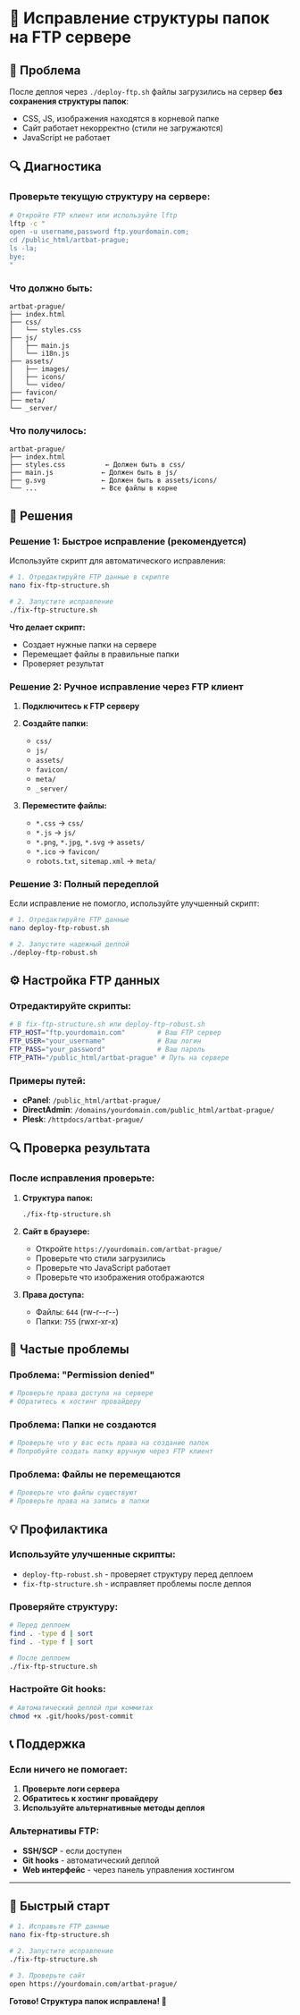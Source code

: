 # 🔧 Исправление структуры папок на FTP сервере

## 🚨 Проблема

После деплоя через `./deploy-ftp.sh` файлы загрузились на сервер **без сохранения структуры папок**:
- CSS, JS, изображения находятся в корневой папке
- Сайт работает некорректно (стили не загружаются)
- JavaScript не работает

## 🔍 Диагностика

### Проверьте текущую структуру на сервере:
```bash
# Откройте FTP клиент или используйте lftp
lftp -c "
open -u username,password ftp.yourdomain.com;
cd /public_html/artbat-prague;
ls -la;
bye;
"
```

### Что должно быть:
```
artbat-prague/
├── index.html
├── css/
│   └── styles.css
├── js/
│   ├── main.js
│   └── i18n.js
├── assets/
│   ├── images/
│   ├── icons/
│   └── video/
├── favicon/
├── meta/
└── _server/
```

### Что получилось:
```
artbat-prague/
├── index.html
├── styles.css          ← Должен быть в css/
├── main.js            ← Должен быть в js/
├── g.svg              ← Должен быть в assets/icons/
└── ...                ← Все файлы в корне
```

## 🚀 Решения

### **Решение 1: Быстрое исправление (рекомендуется)**

Используйте скрипт для автоматического исправления:

```bash
# 1. Отредактируйте FTP данные в скрипте
nano fix-ftp-structure.sh

# 2. Запустите исправление
./fix-ftp-structure.sh
```

**Что делает скрипт:**
- Создает нужные папки на сервере
- Перемещает файлы в правильные папки
- Проверяет результат

### **Решение 2: Ручное исправление через FTP клиент**

1. **Подключитесь к FTP серверу**
2. **Создайте папки:**
   - `css/`
   - `js/`
   - `assets/`
   - `favicon/`
   - `meta/`
   - `_server/`

3. **Переместите файлы:**
   - `*.css` → `css/`
   - `*.js` → `js/`
   - `*.png`, `*.jpg`, `*.svg` → `assets/`
   - `*.ico` → `favicon/`
   - `robots.txt`, `sitemap.xml` → `meta/`

### **Решение 3: Полный передеплой**

Если исправление не помогло, используйте улучшенный скрипт:

```bash
# 1. Отредактируйте FTP данные
nano deploy-ftp-robust.sh

# 2. Запустите надежный деплой
./deploy-ftp-robust.sh
```

## ⚙️ Настройка FTP данных

### Отредактируйте скрипты:

```bash
# В fix-ftp-structure.sh или deploy-ftp-robust.sh
FTP_HOST="ftp.yourdomain.com"        # Ваш FTP сервер
FTP_USER="your_username"             # Ваш логин
FTP_PASS="your_password"             # Ваш пароль
FTP_PATH="/public_html/artbat-prague" # Путь на сервере
```

### Примеры путей:
- **cPanel**: `/public_html/artbat-prague/`
- **DirectAdmin**: `/domains/yourdomain.com/public_html/artbat-prague/`
- **Plesk**: `/httpdocs/artbat-prague/`

## 🔍 Проверка результата

### После исправления проверьте:

1. **Структура папок:**
   ```bash
   ./fix-ftp-structure.sh
   ```

2. **Сайт в браузере:**
   - Откройте `https://yourdomain.com/artbat-prague/`
   - Проверьте что стили загрузились
   - Проверьте что JavaScript работает
   - Проверьте что изображения отображаются

3. **Права доступа:**
   - Файлы: `644` (rw-r--r--)
   - Папки: `755` (rwxr-xr-x)

## 🚨 Частые проблемы

### **Проблема: "Permission denied"**
```bash
# Проверьте права доступа на сервере
# Обратитесь к хостинг провайдеру
```

### **Проблема: Папки не создаются**
```bash
# Проверьте что у вас есть права на создание папок
# Попробуйте создать папку вручную через FTP клиент
```

### **Проблема: Файлы не перемещаются**
```bash
# Проверьте что файлы существуют
# Проверьте права на запись в папки
```

## 💡 Профилактика

### **Используйте улучшенные скрипты:**
- `deploy-ftp-robust.sh` - проверяет структуру перед деплоем
- `fix-ftp-structure.sh` - исправляет проблемы после деплоя

### **Проверяйте структуру:**
```bash
# Перед деплоем
find . -type d | sort
find . -type f | sort

# После деплоем
./fix-ftp-structure.sh
```

### **Настройте Git hooks:**
```bash
# Автоматический деплой при коммитах
chmod +x .git/hooks/post-commit
```

## 📞 Поддержка

### **Если ничего не помогает:**
1. **Проверьте логи сервера**
2. **Обратитесь к хостинг провайдеру**
3. **Используйте альтернативные методы деплоя**

### **Альтернативы FTP:**
- **SSH/SCP** - если доступен
- **Git hooks** - автоматический деплой
- **Web интерфейс** - через панель управления хостингом

---

## 🎯 Быстрый старт

```bash
# 1. Исправьте FTP данные
nano fix-ftp-structure.sh

# 2. Запустите исправление
./fix-ftp-structure.sh

# 3. Проверьте сайт
open https://yourdomain.com/artbat-prague/
```

**Готово! Структура папок исправлена! 🎉**
